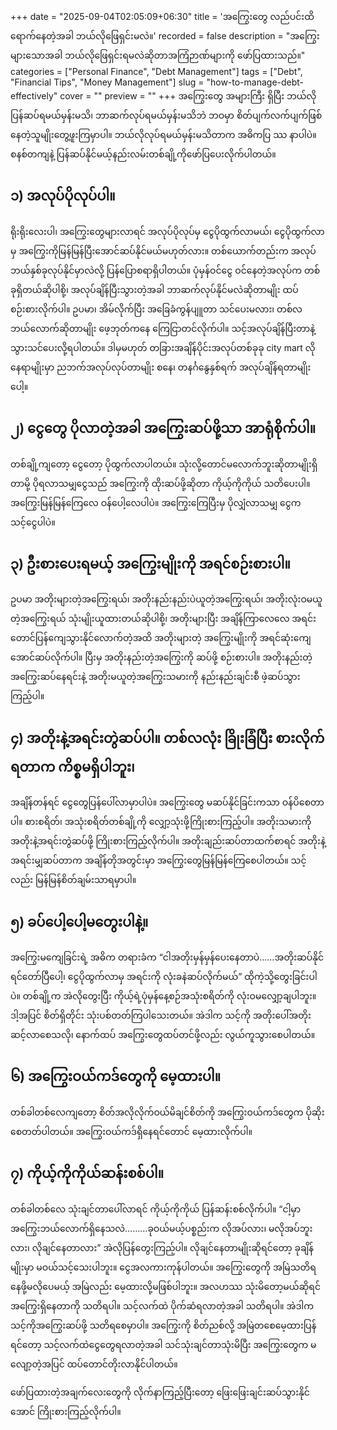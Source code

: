 +++
date = "2025-09-04T02:05:09+06:30"
title = 'အကြွေးတွေ လည်ပင်းထိရောက်နေတဲ့အခါ ဘယ်လိုဖြေရှင်းမလဲ။'
recorded = false
description = "အကြွေးများသောအခါ ဘယ်လိုဖြေရှင်းရမလဲဆိုတာအကြံဉာဏ်များကို ဖော်ပြထားသည်။"
categories = ["Personal Finance", "Debt Management"]
tags = ["Debt", "Financial Tips", "Money Management"]
slug = "how-to-manage-debt-effectively"
cover = ""
preview = ""
+++
အကြွေးတွေ အများကြီး ရှိပြီး ဘယ်လို ပြန်ဆပ်ရမယ်မှန်းမသိ၊ ဘာဆက်လုပ်ရမယ်မှန်းမသိဘဲ ဘဝမှာ စိတ်ပျက်လက်ပျက်ဖြစ်နေတဲ့သူမျိုးတွေ့ဖူးကြမှာပါ။ ဘယ်လိုလုပ်ရမယ်မှန်းမသိတာက အဓိကပြ ဿ နာပါပဲ။ စနစ်တကျနဲ့ ပြန်ဆပ်နိုင်မယ့်နည်းလမ်းတစ်ချို့ကိုဖော်ပြပေးလိုက်ပါတယ်။

## ၁) အလုပ်ပိုလုပ်ပါ။
ရိုးရိုးလေးပါ၊ အကြွေးတွေများလာရင် အလုပ်ပိုလုပ်မှ ငွေပိုထွက်လာမယ်၊ ငွေပိုထွက်လာမှ အကြွေးကိုမြန်မြန်ပြီးအောင်ဆပ်နိုင်မယ်မဟုတ်လား။ တစ်ယောက်တည်းက အလုပ်ဘယ်နှစ်ခုလုပ်နိုင်မှာလဲလို့ ပြန်ပြောစရာရှိပါတယ်။ ပုံမှန်ဝင်ငွေ ဝင်နေတဲ့အလုပ်က တစ်ခုရှိတယ်ဆိုပါစို့၊ အလုပ်ချိန်ပြီးသွားတဲ့အခါ ဘာဆက်လုပ်နိုင်မလဲဆိုတာမျိုး ထပ်စဉ်းစားလိုက်ပါ။ ဥပမာ၊ အိမ်လိုက်ပြီး အခြေခံကွန်ပျူတာ သင်ပေးမလား၊ တစ်လဘယ်လောက်ဆိုတာမျိုး ဖေ့ဘုတ်ကနေ ကြေငြာတင်လိုက်ပါ။ သင့်အလုပ်ချိန်ပြီးတာနဲ့ သွားသင်ပေးလို့ရပါတယ်။ ဒါမှမဟုတ် တခြားအချိန်ပိုင်းအလုပ်တစ်ခုခု city mart လို နေရာမျိုးမှာ ညဘက်အလုပ်လုပ်တာမျိုး စနေ၊ တနင်္ဂနွေနှစ်ရက် အလုပ်ချိန်ရတာမျိုးပေါ့။

## ၂) ငွေတွေ ပိုလာတဲ့အခါ အကြွေးဆပ်ဖို့သာ အာရုံစိုက်ပါ။
တစ်ချို့ကျတော့ ငွေတော့ ပိုထွက်လာပါတယ်။ သုံးလို့တောင်မလောက်ဘူးဆိုတာမျိုးရှိတာမို့ ပိုရလာသမျှငွေသည် အကြွေးကို ထိုးဆပ်ဖို့ဆိုတာ ကိုယ့်ကိုကိုယ် သတိပေးပါ။ အကြွေးမြန်မြန်ကြေလေ ဝန်ပေါ့လေပါပဲ။ အကြွေးကြေပြီးမှ ပိုလျှံလာသမျှ ငွေက သင့်ငွေပါပဲ။

## ၃) ဦးစားပေးရမယ့် အကြွေးမျိုးကို အရင်စဉ်းစားပါ။
ဥပမာ အတိုးများတဲ့အကြွေးရယ်၊ အတိုးနည်းနည်းပဲယူတဲ့အကြွေးရယ်၊ အတိုးလုံးဝမယူတဲ့အကြွေးရယ် သုံးမျိုးယူထားတယ်ဆိုပါစို့၊ အတိုးများပြီး အချိန်ကြာလေလေ အရင်းတောင်ပြန်ကျေသွားနိုင်လောက်တဲ့အထိ အတိုးများတဲ့ အကြွေးမျိုးကို အရင်ဆုံးကျေအောင်ဆပ်လိုက်ပါ။ ပြီးမှ အတိုးနည်းတဲ့အကြွေးကို ဆပ်ဖို့ စဉ်းစားပါ။ အတိုးနည်းတဲ့အကြွေးဆပ်နေရင်းနဲ့ အတိုးမယူတဲ့အကြွေးသမားကို နည်းနည်းချင်းစီ ဖဲ့ဆပ်သွားကြည့်ပါ။

## ၄) အတိုးနဲ့အရင်းတွဲဆပ်ပါ။ တစ်လလုံး ခြိုးခြံပြီး စားလိုက်ရတာက ကိစ္စမရှိပါဘူး၊
အချိန်တန်ရင် ငွေတွေပြန်ပေါ်လာမှာပါပဲ။ အကြွေးတွေ မဆပ်နိုင်ခြင်းကသာ ဝန်ပိစေတာပါ။ စားစရိတ်၊ အသုံးစရိတ်တစ်ချို့ကို လျှော့သုံးဖို့ကြိုးစားကြည့်ပါ။ အတိုးသမားကို အတိုးနဲ့အရင်းတွဲဆပ်ဖို့ ကြိုးစားကြည့်လိုက်ပါ။ အတိုးချည်းဆပ်တာထက်စာရင် အတိုးနဲ့အရင်းမျှဆပ်တာက အချိန်တိုအတွင်းမှာ အကြွေးတွေမြန်မြန်ကြေစေပါတယ်။ သင့်လည်း မြန်မြန်စိတ်ချမ်းသာရမှာပါ။

## ၅) ခပ်ပေါ့ပေါ့မတွေးပါနဲ့။
အကြွေးမကျေခြင်းရဲ့ အဓိက တရားခံက “ငါအတိုးမှန်မှန်ပေးနေတာပဲ……အတိုးဆပ်နိုင်ရင်တော်ပြီပေါ့၊ ငွေပိုထွက်လာမှ အရင်းကို လုံးခနဲဆပ်လိုက်မယ်” ထိုကဲ့သို့တွေးခြင်းပါပဲ။ တစ်ချို့က အဲလိုတွေးပြီး ကိုယ့်ရဲ့ပုံမှန်နေ့စဉ်အသုံးစရိတ်ကို လုံးဝမလျှော့ချပါဘူး။ ဒါ့အပြင် စိတ်ရှိတိုင်း သုံးပစ်တတ်ကြပါသေးတယ်။ အဲဒါက သင့်ကို အတိုးပေါ်အတိုးဆင့်လာစေသလို၊ နောက်ထပ် အကြွေးတွေထပ်တင်ဖို့လည်း လွယ်ကူသွားစေပါတယ်။

## ၆) အကြွေးဝယ်ကဒ်တွေကို မေ့ထားပါ။
တစ်ခါတစ်လေကျတော့ စိတ်အလိုလိုက်ဝယ်မိချင်စိတ်ကို အကြွေးဝယ်ကဒ်တွေက ပိုဆိုးစေတတ်ပါတယ်။ အကြွေးဝယ်ကဒ်ရှိနေရင်တောင် မေ့ထားလိုက်ပါ။

## ၇) ကိုယ့်ကိုကိုယ်ဆန်းစစ်ပါ။
တစ်ခါတစ်လေ သုံးချင်တာပေါ်လာရင် ကိုယ့်ကိုကိုယ် ပြန်ဆန်းစစ်လိုက်ပါ။ “ငါ့မှာ အကြွေးဘယ်လောက်ရှိနေသလဲ………ခုဝယ်မယ့်ပစ္စည်းက လိုအပ်လား၊ မလိုအပ်ဘူးလား၊ လိုချင်နေတာလား” အဲလိုပြန်တွေးကြည့်ပါ။ လိုချင်နေတာမျိုးဆိုရင်တော့ ခုချိန်မျိုးမှာ မဝယ်သင့်သေးပါဘူး။
ငွေအလကားကုန်ပါတယ်။ အကြွေးတွေကို အမြဲသတိရနေဖို့မလိုပေမယ့် အမြဲလည်း မေ့ထားလို့မဖြစ်ပါဘူး။ အလဟဿ သုံးမိတော့မယ်ဆိုရင် အကြွေးရှိနေတာကို သတိရပါ။ သင့်လက်ထဲ ပိုက်ဆံရလာတဲ့အခါ သတိရပါ။ အဲဒါက သင့်ကိုအကြွေးဆပ်ဖို့ သတိရစေမှာပါ။ အကြွေးကို စိတ်ညစ်လို့ အမြဲတစေမေ့ထားပြန်ရင်တော့ သင့်လက်ထဲငွေတွေရလာတဲ့အခါ သင်သုံးချင်တာသုံးမိပြီး အကြွေးတွေက မလျော့တဲ့အပြင် ထပ်တောင်တိုးလာနိုင်ပါတယ်။

ဖော်ပြထားတဲ့အချက်လေးတွေကို လိုက်နာကြည့်ပြီးတော့ ဖြေးဖြေးချင်းဆပ်သွားနိုင်အောင် ကြိုးစားကြည့်လိုက်ပါ။ 